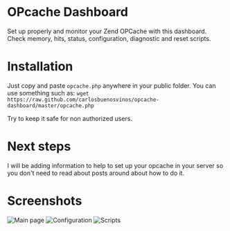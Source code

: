 OPcache Dashboard
=================
Set up properly and monitor your Zend OPCache with this dashboard.
Check memory, hits, status, configuration, diagnostic and reset scripts.

Installation
============
Just copy and paste ```opcache.php``` anywhere in your public folder. You can use something such as:
```wget https://raw.github.com/carlosbuenosvinos/opcache-dashboard/master/opcache.php```

Try to keep it safe for non authorized users.

Next steps
==========
I will be adding information to help to set up your opcache in your server so you don't need to read about posts around
about how to do it.

Screenshots
===========
![Main page](https://raw.github.com/carlosbuenosvinos/opcache-dashboard/master/thumbnail-1.png)
![Configuration](https://raw.github.com/carlosbuenosvinos/opcache-dashboard/master/thumbnail-2.png)
![Scripts](https://raw.github.com/carlosbuenosvinos/opcache-dashboard/master/thumbnail-3.png)
